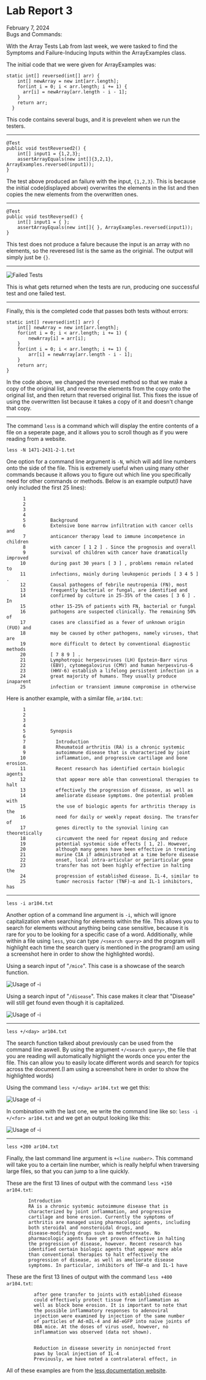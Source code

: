 # Lab Report 3 <br/>
February 7, 2024 <br/>
Bugs and Commands: <br/>

With the Array Tests Lab from last week, we were tasked to find the Symptoms and Failure-Inducing Inputs within the ArrayExamples class. <br/>

The initial code that we were given for ArrayExamples was:
```
static int[] reversed(int[] arr) {
    int[] newArray = new int[arr.length];
    for(int i = 0; i < arr.length; i += 1) {
      arr[i] = newArray[arr.length - i - 1];
    }
    return arr;
  }
```
This code contains several bugs, and it is prevelent when we run the testers.

---

```
@Test
public void testReversed2() {
    int[] input1 = {1,2,3};
    assertArrayEquals(new int[]{3,2,1}, ArrayExamples.reversed(input1));
}
```
The test above produced an failure with the input, `{1,2,3}`. This is because the initial code(displayed above) overwrites the elements in the list and then copies the new elements from the overwritten
ones.

---

```
@Test
public void testReversed() {
    int[] input1 = { };
    assertArrayEquals(new int[]{ }, ArrayExamples.reversed(input1));
}
```
This test does not produce a falure because the input is an array with no elements, so the reveresed list is the same as the originial. The output will simply just be `{}`.

---

![Failed Tests](./Screenshots/FailureInducingTests.png) <br/>

This is what gets returned when the tests are run, producing one successful test and one failed test.

---

Finally, this is the completed code that passes both tests without errors:

```
static int[] reversed(int[] arr) {
    int[] newArray = new int[arr.length];
    for(int i = 0; i < arr.length; i += 1) {
        newArray[i] = arr[i];
    }
    for(int i = 0; i < arr.length; i += 1) {
        arr[i] = newArray[arr.length - i - 1];
    }
    return arr;
}
```
In the code above, we changed the reversed method so that we make a copy of the original list, and reverse the elements from the copy onto the original list, and then return that reversed original list. This fixes the issue of using the overwritten list because it takes a copy of it and doesn't change that copy.

---

The command `less` is a command which will display the entire contents of a file on a seperate page, and it allows you to scroll though as if you were reading from a website. <br/>

```
less -N 1471-2431-2-1.txt
```
One option for a command line argument is `-N`, which will add line numbers onto the side of the file. This is extremely useful when using many other commands because it allows you to figure out which line you specifically need for other commands or methods. Below is an example output(I have only included the first 25 lines):
```
      1 
      2   
      3     
      4       
      5         Background
      6         Extensive bone marrow infiltration with cancer cells and
      7         anticancer therapy lead to immune incompetence in children
      8         with cancer [ 1 2 ] . Since the prognosis and overall
      9         survival of children with cancer have dramatically improved
     10         during past 30 years [ 3 ] , problems remain related to
     11         infections, mainly during leukopenic periods [ 3 4 5 ] .
     12         Causal pathogens of febrile neutropenia (FN), most
     13         frequently bacterial or fungal, are identified and
     14         confirmed by culture in 25-35% of the cases [ 3 6 ] . In
     15         other 15-25% of patients with FN, bacterial or fungal
     16         pathogens are suspected clinically. The remaining 50% of
     17         cases are classified as a fever of unknown origin (FUO) and
     18         may be caused by other pathogens, namely viruses, that are
     19         more difficult to detect by conventional diagnostic methods
     20         [ 7 8 9 ] .
     21         Lymphotropic herpesviruses (LH) Epstein-Barr virus
     22         (EBV), cytomegalovirus (CMV) and human herpesvirus-6
     23         (HHV-6) establish a lifelong persistent infection in a
     24         great majority of humans. They usually produce inaparent
     25         infection or transient immune compromise in otherwise
```
Here is another example, with a similar file, `ar104.txt`:
```
      1 
      2   
      3     
      4       
      5         Synopsis
      6         
      7           Introduction
      8           Rheumatoid arthritis (RA) is a chronic systemic
      9           autoimmune disease that is characterized by joint
     10           inflammation, and progressive cartilage and bone erosion.
     11           Recent research has identified certain biologic agents
     12           that appear more able than conventional therapies to halt
     13           effectively the progression of disease, as well as
     14           ameliorate disease symptoms. One potential problem with
     15           the use of biologic agents for arthritis therapy is the
     16           need for daily or weekly repeat dosing. The transfer of
     17           genes directly to the synovial lining can theoretically
     18           circumvent the need for repeat dosing and reduce
     19           potential systemic side effects [ 1, 2]. However,
     20           although many genes have been effective in treating
     21           murine CIA if administrated at a time before disease
     22           onset, local intra-articular or periarticular gene
     23           transfer has not been highly effective in halting the
     24           progression of established disease. IL-4, similar to
     25           tumor necrosis factor (TNF)-α and IL-1 inhibitors, has
```

---

```
less -i ar104.txt
```
Another option of a command line argument is `-i`, which will ignore capitalization when searching for elements within the file. This allows you to search for elements without anything being case sensitive, because it is rare for you to be looking for a specific case of a word. Additionally, while within a file using `less`, you can type `/<search query>` and the program will highlight each time the search query is mentioned in the program(I am using a screenshot here in order to show the highlighted words). <br/>

Using a search input of "`/mice`". This case is a showcase of the search function.

![Usage of -i](/Screenshots/-ilesscommand2.png)

Using a search input of "`/disease`". This case makes it clear that "Disease" will still get found even though it is capitalized.

![Usage of -i](/Screenshots/-ilesscommand.png)

---

```
less +/<day> ar104.txt
```

The search function talked about previously can be used from the command line aswell. By using the argument `+/<search query>`, the file that you are reading will automatically highlight the words once you enter the file. This can allow you to easily locate different words and search for topics across the document.(I am using a screenshot here in order to show the highlighted words)<br/>

Using the command `less +/<day> ar104.txt` we get this:

![Usage of -i](/Screenshots/days.png)

In combination with the last one, we write the command line like so: `less -i +/<for> ar104.txt` and we get an output looking like this:

![Usage of -i](/Screenshots/for.png)

---

```
less +200 ar104.txt
```

Finally, the last command line argument is `+<line number>`. This command will take you to a certain line number, which is really helpful when traversing large files, so that you can jump to a line quickly. <br/>

These are the first 13 lines of output with the command `less +150 ar104.txt`:

```
        Introduction
        RA is a chronic systemic autoimmune disease that is
        characterized by joint inflammation, and progressive
        cartilage and bone erosion. Currently the symptoms of
        arthritis are managed using pharmacologic agents, including
        both steroidal and nonsteroidal drugs, and
        disease-modifying drugs such as methotrexate. No
        pharmacologic agents have yet proven effective in halting
        the progression of disease, however. Recent research has
        identified certain biologic agents that appear more able
        than conventional therapies to halt effectively the
        progression of disease, as well as ameliorate disease
        symptoms. In particular, inhibitors of TNF-α and IL-1 have
```

These are the first 13 lines of output with the command `less +400 ar104.txt`:

```
          after gene transfer to joints with established disease
          could effectively protect tissue from inflammation as
          well as block bone erosion. It is important to note that
          the possible inflammatory responses to adenoviral
          injection were examined by injection of the same number
          of particles of Ad-mIL-4 and Ad-eGFP into naïve joints of
          DBA mice. At the doses of virus used, however, no
          inflammation was observed (data not shown).
        
        
          Reduction in disease severity in noninjected front
          paws by local injection of IL-4
          Previously, we have noted a contralateral effect, in
```

All of these examples are from the  [less documentation website](https://man7.org/linux/man-pages/man1/grep.1.html).




